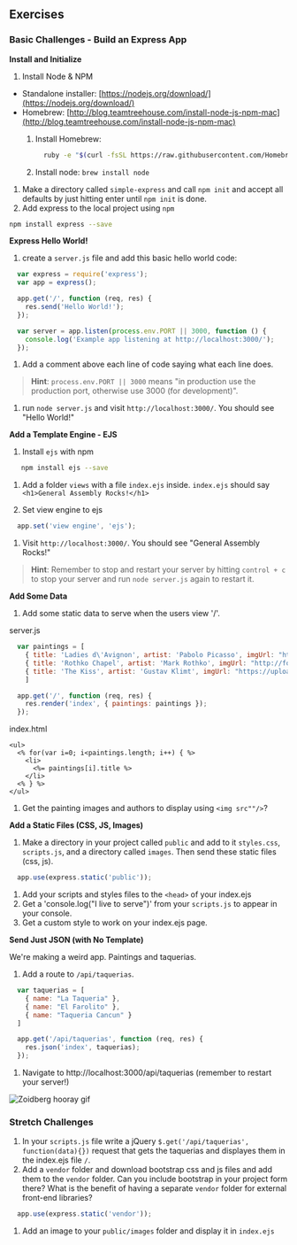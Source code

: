 ## Exercises


### Basic Challenges - Build an Express App

**Install and Initialize**

1. Install Node & NPM
  * Standalone installer: [https://nodejs.org/download/](https://nodejs.org/download/)
  * Homebrew: [http://blog.teamtreehouse.com/install-node-js-npm-mac](http://blog.teamtreehouse.com/install-node-js-npm-mac)
    1. Install Homebrew:

        ```bash
          ruby -e "$(curl -fsSL https://raw.githubusercontent.com/Homebrew/install/master/install)"
        ```

    2. Install node: `brew install node`
1. Make a directory called `simple-express` and call `npm init` and accept all defaults by just hitting enter until `npm init` is done.
1. Add express to the local project using `npm`

  ```bash
  npm install express --save
  ```

**Express Hello World!**
1. create a `server.js` file and add this basic hello world code:

  ```js
    var express = require('express');
    var app = express();

    app.get('/', function (req, res) {
      res.send('Hello World!');
    });

    var server = app.listen(process.env.PORT || 3000, function () {
      console.log('Example app listening at http://localhost:3000/');
    });
  ```

1. Add a comment above each line of code saying what each line does.

  > **Hint**: `process.env.PORT || 3000` means "in production use the production port, otherwise use 3000 (for development)".

1. run `node server.js` and visit `http://localhost:3000/`. You should see "Hello World!"

**Add a Template Engine - EJS**
1. Install `ejs` with npm

  ```bash
     npm install ejs --save
  ```
1. Add a folder `views` with a file `index.ejs` inside. `index.ejs` should say `<h1>General Assembly Rocks!</h1>`

1. Set view engine to ejs
  ```js
    app.set('view engine', 'ejs');
  ```
1. Visit `http://localhost:3000/`. You should see "General Assembly Rocks!"

  > **Hint**: Remember to stop and restart your server by hitting `control + c` to stop your server and run `node server.js` again to restart it.

**Add Some Data**

1. Add some static data to serve when the users view '/'.

  server.js
  ```js
    var paintings = [
      { title: 'Ladies d\'Avignon', artist: 'Pabolo Picasso', imgUrl: "https://upload.wikimedia.org/wikipedia/en/4/4c/Les_Demoiselles_d\'Avignon.jpg" },
      { title: 'Rothko Chapel', artist: 'Mark Rothko', imgUrl: "http://forums.ssrc.org/ndsp/wp-content/blogs.dir/23/files/2014/07/Rothko_Chapel_2.jpg" },
      { title: 'The Kiss', artist: 'Gustav Klimt', imgUrl: "https://upload.wikimedia.org/wikipedia/commons/4/40/The_Kiss_-_Gustav_Klimt_-_Google_Cultural_Institute.jpg"}
      ]

    app.get('/', function (req, res) {
      res.render('index', { paintings: paintings });
    });
  ```

  index.html

  ```ejs
  <ul>
    <% for(var i=0; i<paintings.length; i++) { %>
      <li>
        <%= paintings[i].title %>
      </li>
    <% } %>
  </ul>
  ```
1. Get the painting images and authors to display using `<img src""/>`?

**Add a Static Files (CSS, JS, Images)**
1. Make a directory in your project called `public` and add to it `styles.css`, `scripts.js`, and a directory called `images`. Then send these static files (css, js).

  ```js
    app.use(express.static('public'));
  ```
1. Add your scripts and styles files to the `<head>` of your index.ejs
1. Get a 'console.log("I live to serve")' from your `scripts.js` to appear in your console.
1. Get a custom style to work on your index.ejs page.

**Send Just JSON (with No Template)**

We're making a weird app. Paintings and taquerias.

1. Add a route to `/api/taquerias`.
  ```js
    var taquerias = [
      { name: "La Taqueria" },
      { name: "El Farolito" },
      { name: "Taqueria Cancun" }
    ]

    app.get('/api/taquerias', function (req, res) {
      res.json('index', taquerias);
    });
  ```
1. Navigate to http://localhost:3000/api/taquerias (remember to restart your server!)

![Zoidberg hooray gif](http://31.media.tumblr.com/tumblr_l9y7wqbkag1qzjefho1_500.gif#hooray%20gif%20483x500)

### Stretch Challenges

1. In your `scripts.js` file write a jQuery `$.get('/api/taquerias', function(data){})` request that gets the taquerias and displayes them in the index.ejs file `/`.
1. Add a `vendor` folder and download bootstrap css and js files and add them to the `vendor` folder. Can you include bootstrap in your project form there? What is the benefit of having a separate `vendor` folder for external front-end libraries?
  ```js
    app.use(express.static('vendor'));
  ```
1. Add an image to your `public/images` folder and display it in `index.ejs`
<!-- 1. Add a post method to `/api/taquerias` and push a new taqueria into the array
1. Add a post method to `/api/paintings` and push a new painting into the array -->
